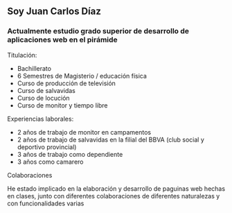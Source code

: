 ## Soy Juan Carlos Díaz
### Actualmente estudio grado superior de desarrollo de aplicaciones web en el pirámide 
Titulación:


- Bachillerato
- 6 Semestres de Magisterio / educación física 
- Curso de producción de televisión
- Curso de salvavidas
- Curso de locución 
- Curso de monitor y tiempo libre


Experiencias laborales:


- 2 años de trabajo de monitor en campamentos
- 2 años de trabajo de salvavidas en la filial del BBVA (club social y deportivo provincial)
- 3 años de trabajo como dependiente 
- 3 años como camarero 



Colaboraciones 


He estado implicado en la elaboración y desarrollo de paguinas web hechas en clases, junto con diferentes colaboraciones de diferentes naturalezas y con funcionalidades varias
